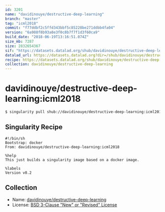 ```yaml
---
id: 3201
name: "davidinouye/destructive-deep-learning"
branch: "master"
tag: "icml2018"
commit: "f77ddbf2c5ffd343bbf5c85228be271ddbb4fa04"
version: "6a988f8b93a8e3f0c8b7f7f1d3f60ca9"
build_date: "2018-06-19T13:16:51.074Z"
size_mb: 7287
size: 2832654367
sif: "https://datasets.datalad.org/shub/davidinouye/destructive-deep-learning/icml2018/2018-06-19-f77ddbf2-6a988f8b/6a988f8b93a8e3f0c8b7f7f1d3f60ca9.simg"
datalad_url: https://datasets.datalad.org?dir=/shub/davidinouye/destructive-deep-learning/icml2018/2018-06-19-f77ddbf2-6a988f8b/
recipe: https://datasets.datalad.org/shub/davidinouye/destructive-deep-learning/icml2018/2018-06-19-f77ddbf2-6a988f8b/Singularity
collection: davidinouye/destructive-deep-learning
---
```


# davidinouye/destructive-deep-learning:icml2018

```bash
$ singularity pull shub://davidinouye/destructive-deep-learning:icml2018
```

## Singularity Recipe

```singularity
#!/bin/sh
Bootstrap: docker
From: davidinouye/destructive-deep-learning:icml2018

%help
This just builds a singularity image based on a docker image.

%labels
Version v0.2
```

## Collection

 - Name: [davidinouye/destructive-deep-learning](https://github.com/davidinouye/destructive-deep-learning)
 - License: [BSD 3-Clause "New" or "Revised" License](https://api.github.com/licenses/bsd-3-clause)

